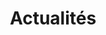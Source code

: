 ---
layout: actu
permalink: /actu/
meta: "noindex"
title: "Actualités"
description: "Retrouvez les actualités de notre association."
---